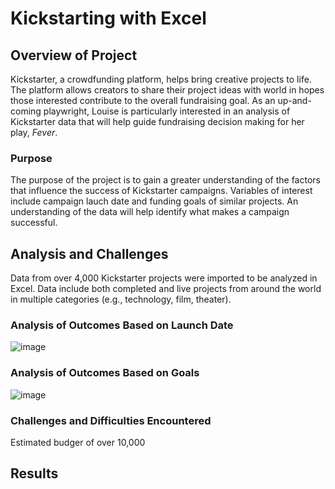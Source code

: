 # Kickstarting with Excel
## Overview of Project
Kickstarter, a crowdfunding platform, helps bring creative projects to life. The platform allows creators to share their project ideas with world in hopes those interested contribute to the overall fundraising goal. As an up-and-coming playwright, Louise is particularly interested in an analysis of Kickstarter data that will help guide fundraising decision making for her play, *Fever*.
### Purpose
The purpose of the project is to gain a greater understanding of the factors that influence the success of Kickstarter campaigns. Variables of interest include campaign lauch date and funding goals of similar projects. An understanding of the data will help identify what makes a campaign successful.
## Analysis and Challenges
Data from over 4,000 Kickstarter projects were imported to be analyzed in Excel. Data include both completed and live projects from around the world in multiple categories (e.g., technology, film, theater).
### Analysis of Outcomes Based on Launch Date
![image](https://user-images.githubusercontent.com/96216947/146678247-6b222fae-f826-4620-bc0f-61223a9c193d.png)
### Analysis of Outcomes Based on Goals
![image](https://user-images.githubusercontent.com/96216947/146678255-93e543ca-6250-4909-92da-906dc48409ba.png)
### Challenges and Difficulties Encountered
Estimated budger of over 10,000
## Results

